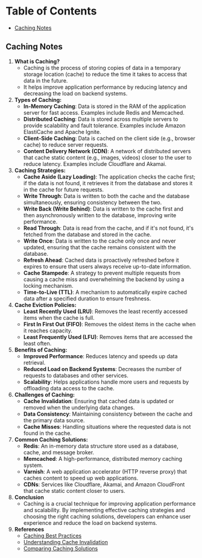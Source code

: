 # Table of Contents
- [Caching Notes](#caching-notes)

## Caching Notes
1. **What is Caching?**
   - Caching is the process of storing copies of data in a temporary storage location (cache) to reduce the time it takes to access that data in the future.
   - It helps improve application performance by reducing latency and decreasing the load on backend systems.
2. **Types of Caching:**
   - **In-Memory Caching**: Data is stored in the RAM of the application server for fast access. Examples include Redis and Memcached.
   - **Distributed Caching**: Data is stored across multiple servers to provide scalability and fault tolerance. Examples include Amazon ElastiCache and Apache Ignite.
   - **Client-Side Caching**: Data is cached on the client side (e.g., browser cache) to reduce server requests.
   - **Content Delivery Network (CDN)**: A network of distributed servers that cache static content (e.g., images, videos) closer to the user to reduce latency. Examples include Cloudflare and Akamai.
3. **Caching Strategies:**
   - **Cache Aside (Lazy Loading)**: The application checks the cache first; if the data is not found, it retrieves it from the database and stores it in the cache for future requests.
   - **Write Through**: Data is written to both the cache and the database simultaneously, ensuring consistency between the two.
   - **Write Back (Write Behind)**: Data is written to the cache first and then asynchronously written to the database, improving write performance.
   - **Read Through**: Data is read from the cache, and if it's not found, it's fetched from the database and stored in the cache.
   - **Write Once**: Data is written to the cache only once and never updated, ensuring that the cache remains consistent with the database.
   - **Refresh Ahead**: Cached data is proactively refreshed before it expires to ensure that users always receive up-to-date information.
   - **Cache Stampede**: A strategy to prevent multiple requests from causing a cache miss and overwhelming the backend by using a locking mechanism.
   - **Time-to-Live (TTL)**: A mechanism to automatically expire cached data after a specified duration to ensure freshness.
4. **Cache Eviction Policies:**
   - **Least Recently Used (LRU)**: Removes the least recently accessed items when the cache is full.
   - **First In First Out (FIFO)**: Removes the oldest items in the cache when it reaches capacity.
   - **Least Frequently Used (LFU)**: Removes items that are accessed the least often.
5. **Benefits of Caching:**
   - **Improved Performance**: Reduces latency and speeds up data retrieval.
   - **Reduced Load on Backend Systems**: Decreases the number of requests to databases and other services.
   - **Scalability**: Helps applications handle more users and requests by offloading data access to the cache.
6. **Challenges of Caching:**
   - **Cache Invalidation**: Ensuring that cached data is updated or removed when the underlying data changes.
   - **Data Consistency**: Maintaining consistency between the cache and the primary data source.
   - **Cache Misses**: Handling situations where the requested data is not found in the cache.
7. **Common Caching Solutions:**
   - **Redis**: An in-memory data structure store used as a database, cache, and message broker.
   - **Memcached**: A high-performance, distributed memory caching system.
   - **Varnish**: A web application accelerator (HTTP reverse proxy) that caches content to speed up web applications.
   - **CDNs**: Services like Cloudflare, Akamai, and Amazon CloudFront that cache static content closer to users.
8. **Conclusion**
   - Caching is a crucial technique for improving application performance and scalability. By implementing effective caching strategies and choosing the right caching solutions, developers can enhance user experience and reduce the load on backend systems.
9. **References**
   - [Caching Best Practices](https://example.com/caching-best-practices)
   - [Understanding Cache Invalidation](https://example.com/cache-invalidation)
   - [Comparing Caching Solutions](https://example.com/comparing-caching-solutions)